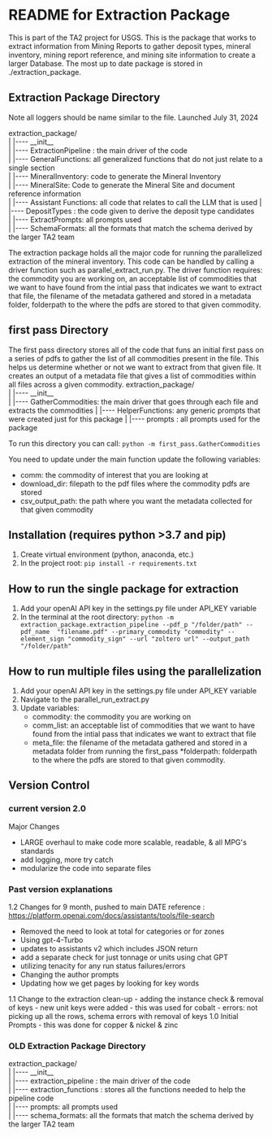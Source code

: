 # README for Extraction Package
This is part of the TA2 project for USGS. This is the package that works to extract information from Mining Reports to gather deposit types, mineral inventory, mining report reference, and mining site information to create a larger Database. The most up to date package is stored in ./extraction_package. 

## Extraction Package Directory 
Note all loggers should be name similar to the file.
Launched July 31, 2024


extraction_package/ \
|    |---- \_\_init\_\_ \
|    |---- ExtractionPipeline : the main driver of the code \
|       |---- GeneralFunctions: all generalized functions that do not just relate to a single section \
|       |---- MineralInventory: code to generate the Mineral Inventory \
|       |---- MineralSite: Code to generate the Mineral Site and document reference information \
|       |---- Assistant Functions: all code that relates to call the LLM that is used
|       |---- DepositTypes : the code given to derive the deposit type candidates \
|       |---- ExtractPrompts: all prompts used \
|       |---- SchemaFormats: all the formats that match the schema derived by the larger TA2 team 

The extraction package holds all the major code for running the parallelized extraction of the mineral inventory. This code can be handled by calling a driver function such as parallel_extract_run.py. The driver function requires: the commodity you are working on, 
an acceptable list of commodities that we want to have found from the intial pass that indicates we want to extract that file, the filename of the metadata gathered and stored in a metadata folder, folderpath to the where the pdfs are stored to that given commodity.
 
## first pass Directory
The first pass directory stores all of the code that funs an initial first pass on a series of pdfs to gather the list of all commodities present in the file. This helps us determine whether or not we want to extract from that given file. It creates an output of a metadata file that gives a list of commodities within all files across a given commodity. 
extraction_package/ \
|    |---- \_\_init\_\_ \
|    |---- GatherCommodities: the main driver that goes through each file and extracts the commodities
|    |---- HelperFunctions: any generic prompts that were created just for this package
|    |---- prompts : all prompts used for the package

To run this directory you can call:  `python -m first_pass.GatherCommodities`

You need to update under the main function update the following variables:
* comm: the commodity of interest that you are looking at
* download_dir: filepath to the pdf files where the commodity pdfs are stored
* csv_output_path: the path where you want the metadata collected for that given commodity



## Installation (requires python >3.7 and pip)
1. Create virtual environment (python, anaconda, etc.)
2. In the project root: `pip install -r requirements.txt`


## How to run the single package for extraction
1. Add your openAI API key in the settings.py file under API_KEY variable
2. In the terminal at the root directory: `python -m extraction_package.extraction_pipeline --pdf_p "/folder/path" --pdf_name  "filename.pdf" --primary_commodity "commodity" --element_sign "commodity_sign" --url "zoltero url" --output_path "/folder/path"`




## How to run multiple files using the parallelization
1. Add your openAI API key in the settings.py file under API_KEY variable
2. Navigate to the parallel_run_extract.py
3. Update variables: 
    * commodity: the commodity you are working on 
    * comm_list: an acceptable list of commodities that we want to have found from the intial pass that indicates we want to extract that file
    * meta_file: the filename of the metadata gathered and stored in a metadata folder from running the first_pass
    *folderpath: folderpath to the where the pdfs are stored to that given commodity.
 


## Version Control
### current version 2.0
Major Changes
- LARGE overhaul to make code more scalable, readable, & all MPG's standards
- add logging, more try catch
- modularize the code into separate files

### Past version explanations
1.2 Changes for 9 month, pushed to main DATE
reference : https://platform.openai.com/docs/assistants/tools/file-search
- Removed the need to look at total for categories or for zones
- Using gpt-4-Turbo
- updates to assistants v2 which includes JSON return
- add a separate check for just tonnage or units using chat GPT
- utilizing tenacity for any run status failures/errors
- Changing the author prompts
- Updating how we get pages by looking for key words


1.1 Change to the extraction clean-up
    - adding the instance check & removal of keys
    - new unit keys were added
    - this was used for cobalt
    - errors: not picking up all the rows, schema errors with removal of keys
1.0 Initial Prompts
    - this was done for copper & nickel & zinc


### OLD Extraction Package Directory 
extraction_package/ \
|    |---- \_\_init\_\_ \
| |---- extraction_pipeline : the main driver of the code \
|    |---- extraction_functions : stores all the functions needed to help the pipeline code \
|    |---- prompts: all prompts used \
|    |---- schema_formats: all the formats that match the schema derived by the larger TA2 team 
